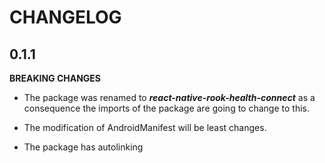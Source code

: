 # CHANGELOG

## 0.1.1

**BREAKING CHANGES**

- The package was renamed to **_react-native-rook-health-connect_** as a consequence the imports of the package are going to change to this.

- The modification of AndroidManifest will be least changes.

- The package has autolinking

